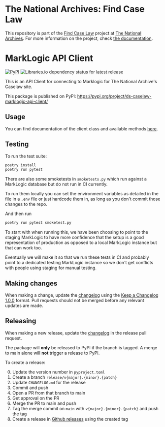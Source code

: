 # The National Archives: Find Case Law

This repository is part of the [Find Case Law](https://caselaw.nationalarchives.gov.uk/) project at [The National Archives](https://www.nationalarchives.gov.uk/). For more information on the project, check [the documentation](https://github.com/nationalarchives/ds-find-caselaw-docs).

# MarkLogic API Client

[![PyPI](https://img.shields.io/pypi/v/ds-caselaw-marklogic-api-client)](https://pypi.org/project/ds-caselaw-marklogic-api-client/) ![Libraries.io dependency status for latest release](https://img.shields.io/librariesio/release/pypi/ds-caselaw-marklogic-api-client)

This is an API Client for connecting to Marklogic for The National Archive's Caselaw site.

This package is published on PyPI: https://pypi.org/project/ds-caselaw-marklogic-api-client/

## Usage

You can find documentation of the client class and available methods [here](https://nationalarchives.github.io/ds-caselaw-custom-api-client).

## Testing

To run the test suite:

```bash
poetry install
poetry run pytest
```

There are also some smoketests in `smoketests.py` which run against a MarkLogic database but do not run in CI currently.

To run them locally you can set the environment variables as detailed in the file in a `.env` file or just hardcode them in, as long as you don't commit those changes to the repo.

And then run

```bash
poetry run pytest smoketest.py
```

To start with when running this, we have been choosing to point to the staging MarkLogic to have more confidence that the setup is a good representation of production as opposed to a local MarkLogic instance but that can work too.

Eventually we will make it so that we run these tests in CI and probably point to a dedicated testing MarkLogic instance so we don't get conflicts with people using staging for manual testing.

## Making changes

When making a change, update the [changelog](CHANGELOG.md) using the
[Keep a Changelog 1.0.0](https://keepachangelog.com/en/1.0.0/) format. Pull
requests should not be merged before any relevant updates are made.

## Releasing

When making a new release, update the [changelog](CHANGELOG.md) in the release
pull request.

The package will **only** be released to PyPI if the branch is tagged. A merge
to main alone will **not** trigger a release to PyPI.

To create a release:

0. Update the version number in `pyproject.toml`
1. Create a branch `release/v{major}.{minor}.{patch}`
2. Update `CHANGELOG.md` for the release
3. Commit and push
4. Open a PR from that branch to main
5. Get approval on the PR
6. Merge the PR to main and push
7. Tag the merge commit on `main` with `v{major}.{minor}.{patch}` and push the tag
8. Create a release in [Github releases](https://github.com/nationalarchives/ds-caselaw-custom-api-client/releases)
   using the created tag
